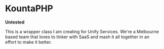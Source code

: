 # KountaPHP
**Untested**

This is a wrapper class I am creating for Unify Services. We're a Melbourne based team that loves to tinker with SaaS and mash it all together in an effort to make it better.
